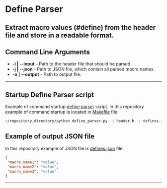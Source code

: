 # Define Parser
Extract macro values (#define) from the header file and store in a readable format.
---
## Command Line Arguments
- **-i | --input**  - Path to the header file that should be parsed.
- **-j | --json**   - Path to JSON file, which contain all parsed macro names.
- **-o | --output** - Path to output file.
---
## Startup Define Parser script
Example of command startup [define parser][define_parser.py] script. In this repository example of command startup is located in [Makefile][startup_command] file.
```bash
~/repository_directory/python define_parser.py -i header.h -j defines.json -o main.c
```
## Example of output JSON file
In this repository example of JSON file is [defines.json][defines.json] file.
```json
{
 "macro_name1": "value",
 "macro_name2": "value",
 "macro_name3": "value"
}
```
---
[define_parser.py]: https://github.com/two-dimensional-array/define_parser/blob/master/define_parser.py
[defines.json]: https://github.com/two-dimensional-array/define_parser/blob/master/Hello_World/defines.json
[startup_command]: https://github.com/two-dimensional-array/define_parser/blob/2f6741f37c8cbd32dee30004341dc64ddf84db81/Hello_World/Makefile#L131

